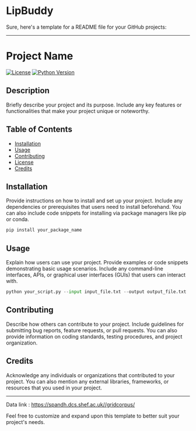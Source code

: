 # LipBuddy

Sure, here's a template for a README file for your GitHub projects:

---

# Project Name

[![License](https://img.shields.io/badge/license-MIT-blue.svg)](https://opensource.org/licenses/MIT)
[![Python Version](https://img.shields.io/badge/python-3.7%20|%203.8%20|%203.9-blue)](https://www.python.org/downloads/release/python-390/)

## Description

Briefly describe your project and its purpose. Include any key features or functionalities that make your project unique or noteworthy.

## Table of Contents

- [Installation](#installation)
- [Usage](#usage)
- [Contributing](#contributing)
- [License](#license)
- [Credits](#credits)

## Installation

Provide instructions on how to install and set up your project. Include any dependencies or prerequisites that users need to install beforehand. You can also include code snippets for installing via package managers like pip or conda.

```bash
pip install your_package_name
```

## Usage

Explain how users can use your project. Provide examples or code snippets demonstrating basic usage scenarios. Include any command-line interfaces, APIs, or graphical user interfaces (GUIs) that users can interact with.

```python
python your_script.py --input input_file.txt --output output_file.txt
```

## Contributing

Describe how others can contribute to your project. Include guidelines for submitting bug reports, feature requests, or pull requests. You can also provide information on coding standards, testing procedures, and project organization.


## Credits

Acknowledge any individuals or organizations that contributed to your project. You can also mention any external libraries, frameworks, or resources that you used in your project.

---

Data link : https://spandh.dcs.shef.ac.uk//gridcorpus/

Feel free to customize and expand upon this template to better suit your project's needs.


